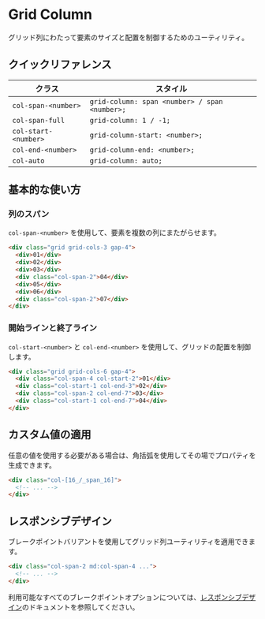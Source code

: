 # Grid Column

グリッド列にわたって要素のサイズと配置を制御するためのユーティリティ。

## クイックリファレンス

| クラス | スタイル |
|-------|--------|
| `col-span-<number>` | `grid-column: span <number> / span <number>;` |
| `col-span-full` | `grid-column: 1 / -1;` |
| `col-start-<number>` | `grid-column-start: <number>;` |
| `col-end-<number>` | `grid-column-end: <number>;` |
| `col-auto` | `grid-column: auto;` |

## 基本的な使い方

### 列のスパン

`col-span-<number>` を使用して、要素を複数の列にまたがらせます。

```html
<div class="grid grid-cols-3 gap-4">
  <div>01</div>
  <div>02</div>
  <div>03</div>
  <div class="col-span-2">04</div>
  <div>05</div>
  <div>06</div>
  <div class="col-span-2">07</div>
</div>
```

### 開始ラインと終了ライン

`col-start-<number>` と `col-end-<number>` を使用して、グリッドの配置を制御します。

```html
<div class="grid grid-cols-6 gap-4">
  <div class="col-span-4 col-start-2">01</div>
  <div class="col-start-1 col-end-3">02</div>
  <div class="col-span-2 col-end-7">03</div>
  <div class="col-start-1 col-end-7">04</div>
</div>
```

## カスタム値の適用

任意の値を使用する必要がある場合は、角括弧を使用してその場でプロパティを生成できます。

```html
<div class="col-[16_/_span_16]">
  <!-- ... -->
</div>
```

## レスポンシブデザイン

ブレークポイントバリアントを使用してグリッド列ユーティリティを適用できます。

```html
<div class="col-span-2 md:col-span-4 ...">
  <!-- ... -->
</div>
```

利用可能なすべてのブレークポイントオプションについては、[レスポンシブデザイン](/docs/responsive-design)のドキュメントを参照してください。
